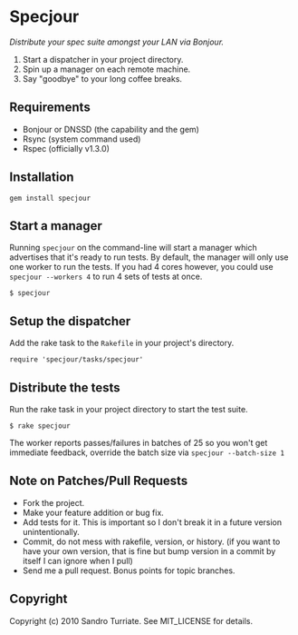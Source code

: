 # Specjour

_Distribute your spec suite amongst your LAN via Bonjour._

1. Start a dispatcher in your project directory.
2. Spin up a manager on each remote machine.
3. Say "goodbye" to your long coffee breaks.

## Requirements

* Bonjour or DNSSD (the capability and the gem)
* Rsync (system command used)
* Rspec (officially v1.3.0)

## Installation
    gem install specjour

## Start a manager
Running `specjour` on the command-line will start a manager which advertises that it's ready to run tests. By default, the manager will only use one worker to run the tests. If you had 4 cores however, you could use `specjour --workers 4` to run 4 sets of tests at once.

    $ specjour

## Setup the dispatcher
Add the rake task to the `Rakefile` in your project's directory.

    require 'specjour/tasks/specjour'

## Distribute the tests
Run the rake task in your project directory to start the test suite.

    $ rake specjour

The worker reports passes/failures in batches of 25 so you won't get immediate feedback, override the batch size via `specjour --batch-size 1`

## Note on Patches/Pull Requests

* Fork the project.
* Make your feature addition or bug fix.
* Add tests for it. This is important so I don't break it in a
  future version unintentionally.
* Commit, do not mess with rakefile, version, or history.
  (if you want to have your own version, that is fine but bump version in a commit by itself I can ignore when I pull)
* Send me a pull request. Bonus points for topic branches.

## Copyright

Copyright (c) 2010 Sandro Turriate. See MIT_LICENSE for details.
